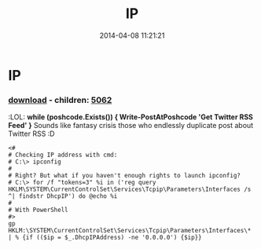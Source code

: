 ﻿---
pid:            5061
poster:         greg zakharov
title:          IP
date:           2014-04-08 11:21:21
format:         posh
parent:         0
parent:         0
children:       5062
---

# IP

### [download](5061.ps1) - children: [5062](5062.md)

:LOL:
**while (poshcode.Exists()) {
  Write-PostAtPoshcode 'Get Twitter RSS Feed'
}**
Sounds like fantasy crisis those who endlessly duplicate post about Twitter RSS :D

```posh
<#
# Checking IP address with cmd:
# C:\> ipconfig
#
# Right? But what if you haven't enough rights to launch ipconfig?
# C:\> for /f "tokens=3" %i in ('reg query HKLM\SYSTEM\CurrentControlSet\Services\Tcpip\Parameters\Interfaces /s ^| findstr DhcpIP') do @echo %i
#
# With PowerShell
#>
gp HKLM:\SYSTEM\CurrentControlSet\Services\Tcpip\Parameters\Interfaces\* | % {if (($ip = $_.DhcpIPAddress) -ne '0.0.0.0') {$ip}}
```
